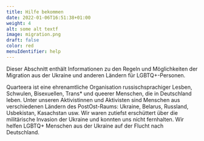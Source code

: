 ```yaml
---
title: Hilfe bekommen
date: 2022-01-06T16:51:38+01:00
weight: 4
alt: some alt textf
image: migration.png
draft: false
color: red
menuIdentifier: help
---
```

Dieser Abschnitt enthält Informationen zu den Regeln und Möglichkeiten der Migration aus der Ukraine und anderen Ländern für LGBTQ+-Personen.

Quarteera ist eine ehrenamtliche Organisation russischsprachiger Lesben, Schwulen, Bisexuellen, Trans* und queerer Menschen, die in Deutschland leben. Unter unseren Aktivistinnen und Aktivisten sind Menschen aus verschiedenen Ländern des PostOst-Raums: Ukraine, Belarus, Russland, Usbekistan, Kasachstan usw. Wir waren zutiefst erschüttert über die militärische Invasion der Ukraine und konnten uns nicht fernhalten. Wir helfen LGBTQ+ Menschen aus der Ukraine auf der Flucht nach Deutschland.